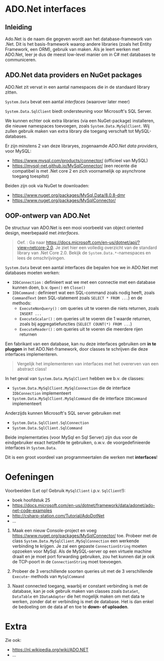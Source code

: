 # ADO.Net interfaces

## Inleiding

Ado.Net is de naam die gegeven wordt aan het database-framework van .Net.
Dit is het basis-framework waarop andere libraries (zoals het Entity Framework, een ORM),
gebruik van maken. Als je leert werken met ADO.Net, leer je dus de meest low-level manier
om in C# met databases te communiceren.

## ADO.Net data providers en NuGet packages

ADO.Net zit vervat in een aantal namespaces die in de standaard library zitten.

`System.Data` bevat een aantal *interfaces* (waarover later meer)

`System.Data.SqlClient` biedt ondersteuning voor Microsoft's SQL Server.

We kunnen echter ook extra libraries (via een NuGet-package) installeren, die nieuwe
namespaces toevoegen, zoals `System.Data.MySqlClient`.
Wij zullen gebruik maken van extra library die toegang verschaft tot MySQL-databases.

Er zijn minstens 2 van deze libraryes, zogenaamde *ADO.Net data providers*, voor MySQL:

- https://www.mysql.com/products/connector/ (officieel van MySQL)
- https://mysql-net.github.io/MySqlConnector/ (een recente die compatibel is met .Net core 2
en zich voornamelijk op asynchrone toegang toespitst)

Beiden zijn ook via NuGet te downloaden:

- https://www.nuget.org/packages/MySql.Data/8.0.8-dmr
- https://www.nuget.org/packages/MySqlConnector/

## OOP-ontwerp van ADO.Net

De structuur van ADO.Net is een mooi voorbeeld van object oriented design, meerbepaald
met *interfaces*.

> Oef. : Ga naar https://docs.microsoft.com/en-us/dotnet/api/?view=netcore-2.0. Je ziet
hier een volledig overzicht van de standard library van .Net Core 2.0.
Bekijk de `System.Data.*`-namespaces en lees de omschrijvingen.

`System.Data` bevat een aantal interfaces die bepalen hoe we in ADO.Net met databases
moeten werken:

- `IDbConnection` : definieert wat we met een connectie met een database kunnen doen,
  b.v. `Open()` en `Close()`
- `IDbCommand` : definieert wat een SQL-command zoals nodig heeft, zoals `CommandText`
(een SQL-statement zoals `SELECT * FROM ...`) en de methods:
    - `ExecuteNonQuery()` : om queries uit te voeren die niets returnen, zoals `INSERT ...`
    - `ExecuteScalar()` : om queries uit te voeren die 1 waarde returnen, zoals bij
      aggregatiefuncties (`SELECT COUNT(*) FROM ...`)
    - `ExecuteReader()` : om queries uit te voeren die meerdere rijen returnen

Een fabrikant van een database, kan nu deze interfaces gebruiken om **in te pluggen**
in het ADO.Net-framework, door classes te schrijven die deze interfaces implementeren.

> Vergelijk het implementeren van interfaces met het overerven van een abstract class!

In het geval van `System.Data.MySqlClient` hebben we b.v. de classes:

- `System.Data.MySqlClient.MySqlConnection` die de interface `IDbConnection` implementeert
- `System.Data.MySqlClient.MySqlCommand` die de interface `IDbCommand` implementeert

Anderzijds kunnen Microsoft's SQL server gebruiken met

- `System.Data.SqlClient.SqlConnection`
- `System.Data.SqlClient.SqlCommand`

Beide implementaties (voor MySql en Sql Server) zijn dus voor de eindgebruiker exact
hetzelfde te gebruiken, o.w.v. de voorgedefinieerde interfaces in `System.Data`.

Dit is een groot voordeel van programmeertalen die werken met **interfaces**!

# Oefeningen

Voorbeelden (Let op! Gebruik `MySqlClient` i.p.v. `SqlClient`!):

- boek hoofdstuk 25
- https://docs.microsoft.com/en-us/dotnet/framework/data/adonet/ado-net-code-examples
- http://csharp-station.com/Tutorial/AdoDotNet
- ...

1. Maak een nieuw Console-project en voeg https://www.nuget.org/packages/MySqlConnector/
toe. Probeer met de class `System.Data.MySqlClient.MySqlConnection` een werkende
verbinding te krijgen. Je zal een gepaste `ConnectionString` moeten opzoeken voor
MySql. Als de MySQL-server op een virtuele machine draait en je moet port forwarding
gebruiken, zou het kunnen dat je ook de TCP-poort in de `ConnectionString` moet toevoegen.

2. Probeer de 3 verschillende soorten queries uit met de 3 verschillende `Execute`-
methods van `MySqlCommand`

3. Naast connected toegang, waarbij er constant verbinding is met de database,
kan je ook gebruik maken van classes zoals `DataSet`, `DataTable` en `IDataAdapter`
die het mogelijk maken om met data te werken, zonder dat er verbinding is met de
database. Het is dan enkel de bedoeling om de data af en toe te **down- of uploaden**.

# Extra

Zie ook:

- https://nl.wikipedia.org/wiki/ADO.NET
- ...




